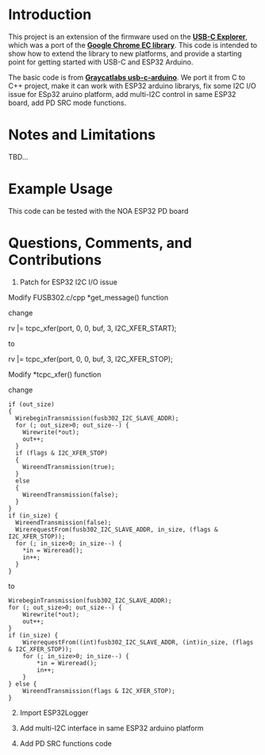 # Introduction

This project is an extension of the firmware used on the [**USB-C Explorer**](https://github.com/ReclaimerLabs/USB-C-Explorer), which was a port of the [**Google Chrome EC library**](https://www.chromium.org/chromium-os/ec-development). This code is intended to show how to extend the library to new platforms, and provide a starting point for getting started with USB-C and ESP32 Arduino. 

The basic code is from [**Graycatlabs usb-c-arduino**](https://github.com/graycatlabs/usb-c-arduino). We port it from C to C++ project, make it can work with ESP32 arduino librarys, fix some I2C I/O issue for ESp32 aruino platform, add multi-I2C control in same ESP32 board, add PD SRC mode functions.

# Notes and Limitations
TBD...
# Example Usage

This code can be tested with the NOA ESP32 PD board

# Questions, Comments, and Contributions
1. Patch for ESP32 I2C I/O issue

  Modify FUSB302.c/cpp *get_message() function
  
  change 
  
  rv |= tcpc_xfer(port, 0, 0, buf, 3, I2C_XFER_START);
  
  to
  
  rv |= tcpc_xfer(port, 0, 0, buf, 3, I2C_XFER_STOP);
  
  Modify  *tcpc_xfer() function
  
  change
  
    if (out_size)
    {
      WirebeginTransmission(fusb302_I2C_SLAVE_ADDR);
      for (; out_size>0; out_size--) {
        Wirewrite(*out);
        out++;
      }
      if (flags & I2C_XFER_STOP)
      {
        WireendTransmission(true);
      }
      else
      {
        WireendTransmission(false);
      }
    }
    if (in_size) {
      WireendTransmission(false);
      WirerequestFrom(fusb302_I2C_SLAVE_ADDR, in_size, (flags & I2C_XFER_STOP));
      for (; in_size>0; in_size--) {
        *in = Wireread();
        in++;
      }
    }
    
  to
  
    WirebeginTransmission(fusb302_I2C_SLAVE_ADDR);
    for (; out_size>0; out_size--) {
        Wirewrite(*out);
        out++;
    }
    if (in_size) {
        WirerequestFrom((int)fusb302_I2C_SLAVE_ADDR, (int)in_size, (flags & I2C_XFER_STOP));
        for (; in_size>0; in_size--) {
            *in = Wireread();
            in++;
        }
    } else {
        WireendTransmission(flags & I2C_XFER_STOP);
    }
    
2. Import ESP32Logger

3. Add multi-I2C interface in same ESP32 arduino platform

4. Add PD SRC functions code

 
